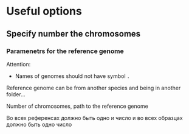 # Useful options

## Specify number the chromosomes


### Paramenetrs for the reference genome

Attention:
- Names of genomes should not have symbol `.`


Reference genome can be from another species and being in another folder...

Number of chromosomes, path to the reference genome

Во всех референсах должно быть одно и число и во всех образцах должно быть одно число






